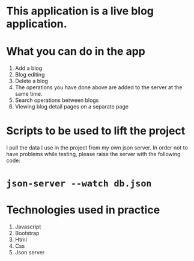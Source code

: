 # This application is a live blog application.

# What you can do in the app

1. Add a blog
2. Blog editing
3. Delete a blog
4. The operations you have done above are added to the server at the same time.
5. Search operations between blogs
6. Viewing blog detail pages on a separate page

# Scripts to be used to lift the project

I pull the data I use in the project from my own json server. In order not to have problems while testing, please raise the server with the following code:

# `json-server --watch db.json`

# Technologies used in practice

1. Javascript
2. Bootstrap
3. Html
4. Css
5. Json server
